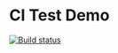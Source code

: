# CI Test Demo

[![Build status](https://ci.appveyor.com/api/projects/status/3la3td393bxgah4i?svg=true)](https://ci.appveyor.com/project/saunindm/ajs-homeworks-08-2)